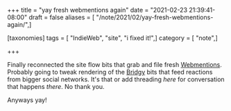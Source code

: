 +++
title = "yay fresh webmentions again"
date = "2021-02-23 21:39:41-08:00"
draft = false
aliases = [ "/note/2021/02/yay-fresh-webmentions-again/",]

[taxonomies]
tags = [ "IndieWeb", "site", "i fixed it!",]
category = [ "note",]

+++

[Webmentions]: https://webmention.io
[Bridgy]: https://brid.gy/

Finally reconnected the site flow bits that grab and file fresh [Webmentions][].
Probably going to tweak rendering of the [Bridgy][] bits that feed reactions
from bigger social networks. It's that or add threading *here* for conversation
that happens *there*.
No thank you.

Anyways yay!